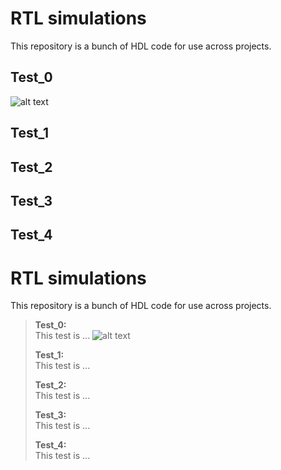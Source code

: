 # RTL simulations
  This repository is a bunch of HDL code for use across projects.
  
## Test_0
![alt text](https://drive.google.com/open?id=0B7VE4R2CFZ-Dc2lrVFBrMnF4a0E.png "Rotary_Decoder_Test_0")

## Test_1

## Test_2

## Test_3

## Test_4

# RTL simulations
  This repository is a bunch of HDL code for use across projects.
  
> **Test_0:**<br>
> This test is ...
> ![alt text](https://drive.google.com/open?id=0B7VE4R2CFZ-Dc2lrVFBrMnF4a0E.png "Rotary_Decoder_Test_0")
>
> **Test_1:**<br>
> This test is ...
>
> **Test_2:**<br>
> This test is ...
>
> **Test_3:**<br>
> This test is ...
>
> **Test_4:**<br>
> This test is ...
